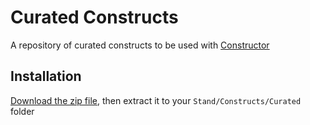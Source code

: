 # Curated Constructs

A repository of curated constructs to be used with [Constructor](https://github.com/hexarobi/stand-lua-constructor)

## Installation

[Download the zip file](https://github.com/hexarobi/stand-curated-constructs/archive/refs/heads/main.zip), then extract it to your `Stand/Constructs/Curated` folder
